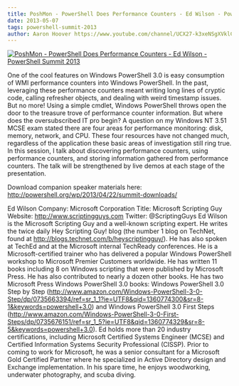 ```yaml
---
title: PoshMon - PowerShell Does Performance Counters - Ed Wilson - PowerShell Summit 2013
date: 2013-05-07
tags: powershell-summit-2013
author: Aaron Hoover https://www.youtube.com/channel/UCX27-k3xeNSgXVklCx-dnXQ
---
```


[![PoshMon - PowerShell Does Performance Counters - Ed Wilson - PowerShell Summit 2013](https://i2.ytimg.com/vi/Y8IbadEHoPg/hqdefault.jpg "PoshMon - PowerShell Does Performance Counters - Ed Wilson - PowerShell Summit 2013")](https://www.youtube.com/watch?v=Y8IbadEHoPg)

One of the cool features on Windows PowerShell 3.0 is easy consumption of WMI performance counters into Windows PowerShell. In the past, leveraging these performance counters meant writing long lines of cryptic code, calling refresher objects, and dealing with weird timestamp issues. But no more! Using a simple cmdlet, Windows PowerShell throws open the door to the treasure
trove of performance counter information. But where does the oversubscribed IT pro begin? A question on my Windows NT 3.51 MCSE exam stated there are four areas for performance monitoring: disk, memory, network, and CPU. These four resources have not changed much, regardless of the application these basic areas of investigation still ring true. In this session, I talk about discovering performance counters, using performance counters, and storing information gathered from performance counters. The talk will be strengthened by live demos at each stage of the presentation.

Download companion speaker materials here: 
http://powershell.org/wp/2013/04/22/summit-downloads/

Ed Wilson
Company: Microsoft Corporation
Title: Microsoft Scripting Guy
Website: http://www.scriptingguys.com
Twitter: @ScriptingGuys
Ed Wilson is the Microsoft Scripting Guy and a well-known scripting expert. He writes the twice daily Hey Scripting Guy! blog (the number 1 blog on TechNet, found at http://blogs.technet.com/b/heyscriptingguy/). He has also spoken at TechEd and at the Microsoft internal TechReady conferences. He is a Microsoft-certified trainer who has delivered a popular Windows PowerShell workshop to Microsoft Premier Customers worldwide. He has written 11 books including 8 on Windows scripting that were published by Microsoft Press. He has also contributed to nearly a dozen other books. He has two Microsoft Press Windows PowerShell 3.0 books: Windows PowerShell 3.0 Step by Step (http://www.amazon.com/Windows-PowerShell-3-0-Step/dp/0735663394/ref=sr_1_1?ie=UTF8&qid=1360774300&sr=8-1&keywords=powershell+3.0) and Windows PowerShell 3.0 First Steps (http://www.amazon.com/Windows-PowerShell-3-0-First-Steps/dp/0735676151/ref=sr_1_5?ie=UTF8&qid=1360774329&sr=8-5&keywords=powershell+3.0). Ed holds more than 20 industry certifications, including Microsoft Certified Systems Engineer (MCSE) and Certified Information Systems Security Professional (CISSP). Prior to coming to work for Microsoft, he was a senior consultant for a Microsoft Gold Certified Partner where he specialized in Active Directory design and Exchange implementation. In his spare time, he enjoys woodworking, underwater photography, and scuba diving.
